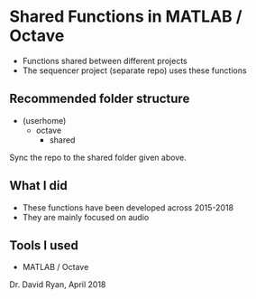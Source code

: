 # Shared Functions in MATLAB / Octave
- Functions shared between different projects
- The sequencer project (separate repo) uses these functions

## Recommended folder structure
- (userhome)
  - octave
    - shared

Sync the repo to the shared folder given above.

## What I did
- These functions have been developed across 2015-2018
- They are mainly focused on audio

## Tools I used
- MATLAB / Octave

Dr. David Ryan, April 2018

